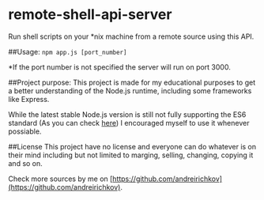 # remote-shell-api-server
Run shell scripts on your *nix machine from a remote source using this API.


##Usage:
```npm app.js [port_number]```

*If the port number is not specified the server will run on port 3000.


##Project purpose:
This project is made for my educational purposes to get a better understanding of the Node.js runtime, including some frameworks like Express.

While the latest stable Node.js version is still not fully supporting the ES6 standard (As you can check [here](http://node.green/)) I encouraged myself to use it whenever possiable.


##License
This project have no license and everyone can do whatever is on their mind including but not limited to marging, selling, changing, copying it and so on.


Check more sources by me on [https://github.com/andreirichkov](https://github.com/andreirichkov).
